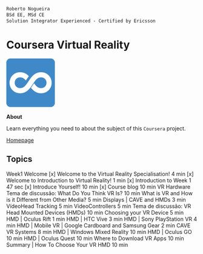 ```
Roberto Nogueira  
BSd EE, MSd CE
Solution Integrator Experienced - Certified by Ericsson
```
# Coursera Virtual Reality

![coursera image](images/coursera.png)

**About**

Learn everything you need to about the subject of this `Coursera` project.

[Homepage](https://www.coursera.org/learn/introduction-virtual-reality)

## Topics
Week1
Welcome
[x] Welcome to the Virtual Reality Specialisation! 4 min
[x] Welcome to Introduction to Virtual Reality! 1 min
[x] Introduction to Week 1 47 sec
[x] Introduce Yourself! 10 min
[x] Course blog 10 min
VR Hardware
Tema de discussão: What Do You Think VR Is? 10 min
What is VR and How is it Different from Other Media? 5 min
Displays | CAVE and HMDs 3 min
VídeoHead Tracking 5 min
VídeoControllers 5 min
Tema de discussão: VR Head Mounted Devices (HMDs) 10 min
Choosing your VR Device 5 min
HMD | Oculus Rift 1 min
HMD | HTC Vive 3 min
HMD | Sony PlayStation VR 4 min
HMD | Mobile VR | Google Cardboard and Samsung Gear 2 min
CAVE VR Systems 8 min
HMD | Windows Mixed Reality 10 min
HMD | Oculus GO 10 min
HMD | Oculus Quest 10 min
Where to Download VR Apps 10 min
Summary | How To Choose Your VR HMD 10 min
